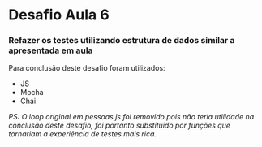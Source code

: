 # Desafio Aula 6
### Refazer os testes utilizando estrutura de dados similar a apresentada em aula

Para conclusão deste desafio foram utilizados:

- JS
- Mocha
- Chai

<em>PS: O loop original em pessoas.js foi removido pois não teria utilidade na conclusão deste desafio, foi portanto substituido por funções que tornariam a experiência de testes mais rica.</em>
